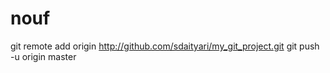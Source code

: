 # nouf
git remote add origin
http://github.com/sdaityari/my_git_project.git
git push -u origin master
